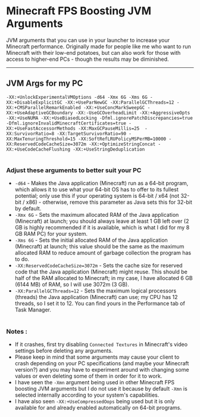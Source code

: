 # Minecraft FPS Boosting JVM Arguments

JVM arguments that you can use in your launcher to increase your Minecraft performance. Originally made for people like me who want to run Minecraft with their low-end potatoes, but can also work for those with access to higher-end PCs - though the results may be diminished.

---

## JVM Args for my PC
`-XX:+UnlockExperimentalVMOptions -d64 -Xmx 6G -Xms 6G -XX:+DisableExplicitGC -XX:+UseParNewGC -XX:ParallelGCThreads=12 -XX:+CMSParallelRemarkEnabled -XX:+UseConcMarkSweepGC -XX:+UseAdaptiveGCBoundary -XX:-UseGCOverheadLimit -XX:+AggressiveOpts -XX:+UseNUMA -XX:+UseBiasedLocking -Dfml.ignorePatchDiscrepancies=true -Dfml.ignoreInvalidMinecraftCertificates=true -XX:+UseFastAccessorMethods -XX:MaxGCPauseMillis=25  -XX:SurvivorRatio=8 -XX:TargetSurvivorRatio=90 -XX:MaxTenuringThreshold=15 -XX:SoftRefLRUPolicyMSPerMB=10000 -XX:ReservedCodeCacheSize=3072m -XX:+OptimizeStringConcat -XX:+UseCodeCacheFlushing -XX:+UseStringDeduplication`

#

### Adjust these arguments to better suit your PC

- `-d64` - Makes the Java application (Minecraft) run as a 64-bit program, which allows it to use what your 64-bit OS has to offer to its fullest potential; only use this if your operating system is 64-bit / x64 (not 32-bit / x86) - otherwise, remove this parameter as Java sets this for 32-bit by default.
- `-Xmx 6G` - Sets the maximum allocated RAM of the Java application (Minecraft) at launch; you should always leave at least 1 GB left over (2 GB is highly recommended if it is available, which is what I did for my 8 GB RAM PC) for your system.
- `-Xms 6G` - Sets the initial allocated RAM of the Java application (Minecraft) at launch; this value should be the same as the maximum allocated RAM to reduce amount of garbage collection the program has to do.
- `-XX:ReservedCodeCacheSize=3072m` - Sets the cache size for reserved code that the Java application (Minecraft) might reuse. This should be half of the RAM allocated to Minecraft; in my case, I have allocated 6 GB (6144 MB) of RAM, so I will use 3072m (3 GB).
- `-XX:ParallelGCThreads=12` - Sets the maximum logical processors (threads) the Java application (Minecraft) can use; my CPU has 12 threads, so I set it to 12. You can find yours in the Performance tab of Task Manager.

#

### Notes :
- If it crashes, first try disabling `Connected Textures` in Minecraft's video settings before deleting any arguments.
- Please keep in mind that some arguments may cause your client to crash depending on your PC specifications (and maybe your Minecraft version?) and you may have to experiment around with changing some values or even deleting some of them in order for it to work.
- I have seen the `-Xmn` argument being used in other Minecraft FPS boosting JVM arguments but I do not use it because by default `-Xmn` is selected internally according to your system's capabilities.
- I have also seen `-XX:+UseCompressedOops` being used but it is only available for and already enabled automatically on 64-bit programs.

